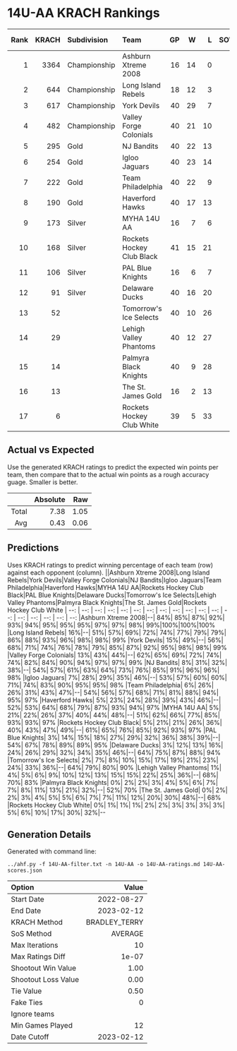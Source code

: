# 14U-AA KRACH Rankings
Rank|KRACH|Subdivision|Team|GP|W|L|SOW|SOL|T|SoS|Exp Wins|Win Diff
---:|---:|:---|:---|---:|---:|---:|---:|---:|---:|---:|---:|---:
1|3364|Championship|Ashburn Xtreme 2008|16|14|0|2|0|0|461|14.2|-1.8
2|644|Championship|Long Island Rebels|18|12|3|0|3|0|539|11.7|-0.3
3|617|Championship|York Devils|40|29|7|3|1|0|290|31.3|-0.7
4|482|Championship|Valley Forge Colonials|40|21|10|6|3|0|515|26.6|-0.4
5|295|Gold|NJ Bandits|40|22|13|3|2|0|361|25.0|0.0
6|254|Gold|Igloo Jaguars|40|23|14|2|1|0|262|25.2|0.2
7|222|Gold|Team Philadelphia|40|22|9|2|7|0|373|24.3|0.3
8|190|Gold|Haverford Hawks|40|17|13|5|5|0|364|22.3|0.3
9|173|Silver|MYHA 14U AA|16|7|6|1|2|0|250|8.1|0.1
10|168|Silver|Rockets Hockey Club Black|41|15|21|3|2|0|402|18.1|0.1
11|106|Silver|PAL Blue Knights|16|6|7|1|2|0|217|7.1|0.1
12|91|Silver|Delaware Ducks|40|16|20|2|2|0|234|18.5|0.5
13|52||Tomorrow's Ice Selects|40|10|26|3|1|0|376|13.5|0.5
14|29||Lehigh Valley Phantoms|40|12|27|1|0|0|181|13.8|0.8
15|14||Palmyra Black Knights|40|9|28|0|3|0|211|9.6|0.6
16|13||The St. James Gold|16|2|13|1|0|0|179|3.2|0.2
17|6||Rockets Hockey Club White|39|5|33|0|1|0|248|5.4|0.4

## Actual vs Expected
Use the generated KRACH ratings to predict the expected win points per team, then compare that to the actual win points as a rough accuracy guage. Smaller is better.

||Absolute|Raw
|---:|---:|---:
|Total|7.38|1.05
|Avg|0.43|0.06

## Predictions
Uses KRACH ratings to predict winning percentage of each team (row) against each opponent (column).
||Ashburn Xtreme 2008|Long Island Rebels|York Devils|Valley Forge Colonials|NJ Bandits|Igloo Jaguars|Team Philadelphia|Haverford Hawks|MYHA 14U AA|Rockets Hockey Club Black|PAL Blue Knights|Delaware Ducks|Tomorrow's Ice Selects|Lehigh Valley Phantoms|Palmyra Black Knights|The St. James Gold|Rockets Hockey Club White
| --: | --: | --: | --: | --: | --: | --: | --: | --: | --: | --: | --: | --: | --: | --: | --: | --: | --: 
|Ashburn Xtreme 2008|--| 84%| 85%| 87%| 92%| 93%| 94%| 95%| 95%| 95%| 97%| 97%| 98%| 99%|100%|100%|100%
|Long Island Rebels| 16%|--| 51%| 57%| 69%| 72%| 74%| 77%| 79%| 79%| 86%| 88%| 93%| 96%| 98%| 98%| 99%
|York Devils| 15%| 49%|--| 56%| 68%| 71%| 74%| 76%| 78%| 79%| 85%| 87%| 92%| 95%| 98%| 98%| 99%
|Valley Forge Colonials| 13%| 43%| 44%|--| 62%| 65%| 69%| 72%| 74%| 74%| 82%| 84%| 90%| 94%| 97%| 97%| 99%
|NJ Bandits|  8%| 31%| 32%| 38%|--| 54%| 57%| 61%| 63%| 64%| 73%| 76%| 85%| 91%| 96%| 96%| 98%
|Igloo Jaguars|  7%| 28%| 29%| 35%| 46%|--| 53%| 57%| 60%| 60%| 71%| 74%| 83%| 90%| 95%| 95%| 98%
|Team Philadelphia|  6%| 26%| 26%| 31%| 43%| 47%|--| 54%| 56%| 57%| 68%| 71%| 81%| 88%| 94%| 95%| 97%
|Haverford Hawks|  5%| 23%| 24%| 28%| 39%| 43%| 46%|--| 52%| 53%| 64%| 68%| 79%| 87%| 93%| 94%| 97%
|MYHA 14U AA|  5%| 21%| 22%| 26%| 37%| 40%| 44%| 48%|--| 51%| 62%| 66%| 77%| 85%| 93%| 93%| 97%
|Rockets Hockey Club Black|  5%| 21%| 21%| 26%| 36%| 40%| 43%| 47%| 49%|--| 61%| 65%| 76%| 85%| 92%| 93%| 97%
|PAL Blue Knights|  3%| 14%| 15%| 18%| 27%| 29%| 32%| 36%| 38%| 39%|--| 54%| 67%| 78%| 89%| 89%| 95%
|Delaware Ducks|  3%| 12%| 13%| 16%| 24%| 26%| 29%| 32%| 34%| 35%| 46%|--| 64%| 75%| 87%| 88%| 94%
|Tomorrow's Ice Selects|  2%|  7%|  8%| 10%| 15%| 17%| 19%| 21%| 23%| 24%| 33%| 36%|--| 64%| 79%| 80%| 90%
|Lehigh Valley Phantoms|  1%|  4%|  5%|  6%|  9%| 10%| 12%| 13%| 15%| 15%| 22%| 25%| 36%|--| 68%| 70%| 83%
|Palmyra Black Knights|  0%|  2%|  2%|  3%|  4%|  5%|  6%|  7%|  7%|  8%| 11%| 13%| 21%| 32%|--| 52%| 70%
|The St. James Gold|  0%|  2%|  2%|  3%|  4%|  5%|  5%|  6%|  7%|  7%| 11%| 12%| 20%| 30%| 48%|--| 68%
|Rockets Hockey Club White|  0%|  1%|  1%|  1%|  2%|  2%|  3%|  3%|  3%|  3%|  5%|  6%| 10%| 17%| 30%| 32%|--

## Generation Details

Generated with command line:
```
../ahf.py -f 14U-AA-filter.txt -n 14U-AA -o 14U-AA-ratings.md 14U-AA-scores.json
```

| Option | Value |
| :----- | ----: |
| Start Date | 2022-08-27 |
| End Date | 2023-02-12 |
| KRACH Method | BRADLEY_TERRY |
| SoS Method | AVERAGE |
| Max Iterations | 10 |
| Max Ratings Diff | 1e-07 |
| Shootout Win Value | 1.00 |
| Shootout Loss Value | 0.00 |
| Tie Value | 0.50 |
| Fake Ties | 0 |
| Ignore teams |  |
| Min Games Played | 12 |
| Date Cutoff | 2023-02-12 |

